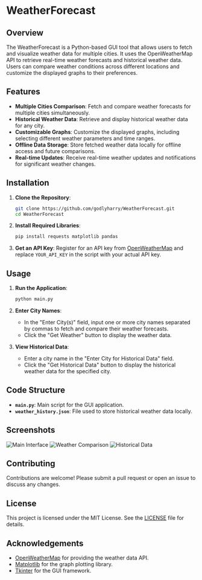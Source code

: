# WeatherForecast

## Overview

The WeatherForecast is a Python-based GUI tool that allows users to fetch and visualize weather data for multiple cities. It uses the OpenWeatherMap API to retrieve real-time weather forecasts and historical weather data. Users can compare weather conditions across different locations and customize the displayed graphs to their preferences.

## Features

- **Multiple Cities Comparison**: Fetch and compare weather forecasts for multiple cities simultaneously.
- **Historical Weather Data**: Retrieve and display historical weather data for any city.
- **Customizable Graphs**: Customize the displayed graphs, including selecting different weather parameters and time ranges.
- **Offline Data Storage**: Store fetched weather data locally for offline access and future comparisons.
- **Real-time Updates**: Receive real-time weather updates and notifications for significant weather changes.

## Installation

1. **Clone the Repository**:

    ```sh
    git clone https://github.com/godlyharry/WeatherForecast.git
    cd WeatherForecast
    ```

2. **Install Required Libraries**:

    ```sh
    pip install requests matplotlib pandas
    ```

3. **Get an API Key**:
   Register for an API key from [OpenWeatherMap](https://home.openweathermap.org/users/sign_up) and replace `YOUR_API_KEY` in the script with your actual API key.

## Usage

1. **Run the Application**:

    ```sh
    python main.py
    ```

2. **Enter City Names**:
   - In the "Enter City(s)" field, input one or more city names separated by commas to fetch and compare their weather forecasts.
   - Click the "Get Weather" button to display the weather data.

3. **View Historical Data**:
   - Enter a city name in the "Enter City for Historical Data" field.
   - Click the "Get Historical Data" button to display the historical weather data for the specified city.

## Code Structure

- **`main.py`**: Main script for the GUI application.
- **`weather_history.json`**: File used to store historical weather data locally.

## Screenshots

![Main Interface](screenshots/main_interface.png)
![Weather Comparison](screenshots/weather_comparison.png)
![Historical Data](screenshots/historical_data.png)

## Contributing

Contributions are welcome! Please submit a pull request or open an issue to discuss any changes.

## License

This project is licensed under the MIT License. See the [LICENSE](LICENSE) file for details.

## Acknowledgements

- [OpenWeatherMap](https://openweathermap.org/) for providing the weather data API.
- [Matplotlib](https://matplotlib.org/) for the graph plotting library.
- [Tkinter](https://docs.python.org/3/library/tkinter.html) for the GUI framework.

